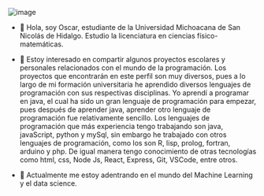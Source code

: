 ![image](https://user-images.githubusercontent.com/96603116/147367876-cae96331-4670-45cd-ac8d-8959f2f64153.png)


- 👋 Hola, soy Oscar, estudiante de la Universidad Michoacana de San Nicolás de Hidalgo. Estudio la licenciatura en ciencias físico-matemáticas.
- 👀 Estoy interesado en compartir algunos proyectos escolares y personales relacionados con el mundo de la programación.
      Los proyectos que encontrarán en este perfil son muy diversos, pues a lo largo de mi formación universitaria he aprendido 
      diversos lenguajes de programación con sus respectivas disciplinas. 
      Yo aprendí a programar en java, el cual ha sido un gran lenguaje de programación para empezar, pues después de aprender
      java, aprender otro lenguaje de programación fue relativamente sencillo. 
      Los lenguajes de programación que más experiencia tengo trabajando son java, javaScript, python y mySql, sin embargo he
      trabajado con otros lenguajes de programación, como los son R, lisp, prolog, fortran, arduino y php. De igual manera tengo conocimiento 
      de otras tecnologías como html, css, Node Js, React, Express, Git, VSCode, entre otros.
      
- 🌱 Actualmente me estoy adentrando en el mundo del Machine Learning y el data science. 

